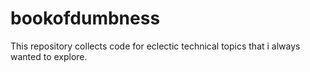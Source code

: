 # bookofdumbness
This repository collects code for eclectic technical topics that i always wanted to explore.

